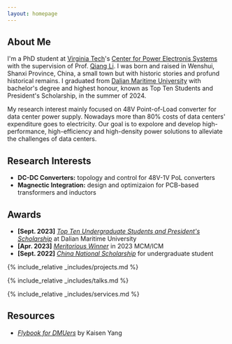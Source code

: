 ```yaml
---
layout: homepage
---
```


## About Me

I'm a PhD student at <a href="https://www.vt.edu/"> Virginia Tech</a>'s <a href="https://cpes.vt.edu/"> Center for Power Electronis Systems</a> with the supervision of Prof. <a href="https://cpes.vt.edu/people/faculty/1703"> Qiang Li</a>. I was born and raised in Wenshui, Shanxi Province, China, a small town but with historic stories and profund historical remains. I graduated from <a href="https://english.dlmu.edu.cn/">Dalian Maritime University</a> with bachelor's degree and highest honour, known as Top Ten Students and President's Scholarship, in the summer of 2024. 

My research interest mainly focused on 48V Point-of-Load converter for data center power supply. Nowadays more than 80% costs of data centers' expenditure goes to electricity. Our goal is to expolore and develop high-performance, high-efficiency and high-density power solutions to alleviate the challenges of data centers.

<!-- This kind of mark can hide sentences -->


## Research Interests
- **DC-DC Converters:** topology and control for 48V-1V PoL converters
- **Magnectic Integration:** design and optimizaion for PCB-based transformers and inductors



## Awards
- **[Sept. 2023]** <a href="https://www.dlmu.edu.cn/info/1089/57358.htm">*Top Ten Undergraduate Students and President's Scholarship*</a> at Dalian Maritime University
- **[Apr. 2023]** <a href="https://www.comap.com/contests/mcm-icm">*Meritorious Winner*</a> in 2023 MCM/ICM
- **[Sept. 2022]** <a href="https://subsites.chinadaily.com.cn/YunnanUniversity/2017-11/17/c_111548.htm">*China National Scholarship*</a> for undergraduate student


<!-- {% include_relative _includes/publications.md %} -->


{% include_relative _includes/projects.md %}


{% include_relative _includes/talks.md %}


<!-- ## Collaboration -->

<!-- - **[Feb. 2020]** Our paper about incremental learning is accepted to CVPR 2020.
- **[Feb. 2020]** We will host the ACM Multimedia Asia 2020 conference in Singapore!
- **[Sept. 2019]** Our paper about few-shot learning is accepted to NeurIPS 2019. -->

<!-- - **[Feb. 2023]** <a href="https://www.sciencedirect.com/science/article/pii/S089990072200346X" target="_blank">*Low muscle mass is associated with a higher risk of all–cause and cardiovascular disease–specific mortality in cancer survivors*</a> has been accepted by **Nutrition**. 
- **[Aug. 2021]** <a href="https://www.jmcp.org/doi/full/10.18553/jmcp.2021.27.10.1482" target="_blank">*Validation of EHR medication fill data obtained through electronic linkage with pharmacies*</a> has been accepted by the **Journal of Managed Care & Specialty Pharmacy**.
- **[Jan. 2021]** <a href="https://onlinelibrary.wiley.com/doi/abs/10.1111/jocd.13486" target="_blank">*Quantitative evaluation of rejuvenation treatment of nasolabial fold wrinkles by regression model and 3D photography*</a> has been accepted by the **Journal of Cosmetic Dermatology**. -->


{% include_relative _includes/services.md %}


## Resources

- <a href="assets/files/Flybook_for_DMUers_V1.pdf">*Flybook for DMUers*</a> by Kaisen Yang
